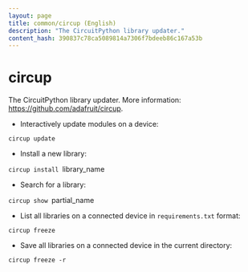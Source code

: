 ```yaml
---
layout: page
title: common/circup (English)
description: "The CircuitPython library updater."
content_hash: 390837c78ca5089814a7306f7bdeeb86c167a53b
---
```

# circup

The CircuitPython library updater.
More information: <https://github.com/adafruit/circup>.

- Interactively update modules on a device:

`circup update`

- Install a new library:

`circup install `<span class="tldr-var badge badge-pill bg-dark-lm bg-white-dm text-white-lm text-dark-dm font-weight-bold">library_name</span>

- Search for a library:

`circup show `<span class="tldr-var badge badge-pill bg-dark-lm bg-white-dm text-white-lm text-dark-dm font-weight-bold">partial_name</span>

- List all libraries on a connected device in `requirements.txt` format:

`circup freeze`

- Save all libraries on a connected device in the current directory:

`circup freeze -r`
